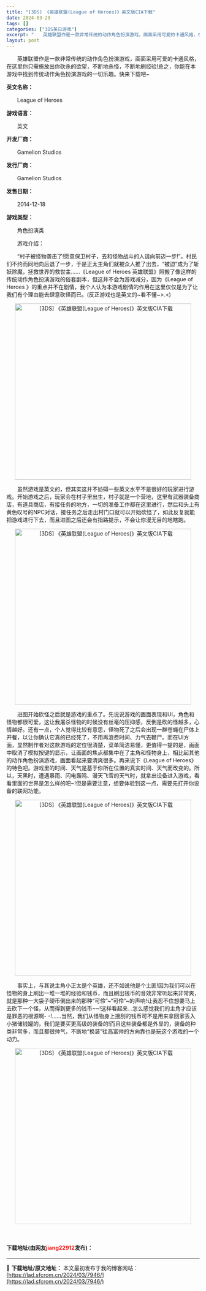 ```yaml
---
title: "[3DS] 《英雄联盟(League of Heroes)》英文版CIA下载"
date: 2024-03-29
tags: []
categories: ["3DS英日游戏"]
excerpt: "　　英雄联盟作是一款非常传统的动作角色扮演游戏，画面采用可爱的卡通风格，在这里你只需施放出你砍杀的欲望，不断地杀怪，不断地刷经验!总之，你能在本游戏中找到传统动作角色扮演游戏的一切乐趣。快来下载吧~ 英文名称： 　　League of Heroes 游戏语言： 　　英文 开发厂商： 　　Gameli&hellip;"
layout: post
---
```


 <p>　　英雄联盟作是一款非常传统的动作角色扮演游戏，画面采用可爱的卡通风格，在这里你只需施放出你砍杀的欲望，不断地杀怪，不断地刷经验!总之，你能在本游戏中找到传统动作角色扮演游戏的一切乐趣。快来下载吧~</p> <p><strong>英文名称：</strong></p> <p>　　League of Heroes</p> <p><strong>游戏语言：</strong></p> <p>　　英文</p> <p><strong>开发厂商：</strong></p> <p>　　Gamelion Studios</p> <p><strong>发行厂商：</strong></p> <p>　　Gamelion Studios</p> <p><strong>发售日期：</strong></p> <p>　　2014-12-18</p> <p><strong>游戏类型：</strong></p> <p>　　角色扮演类</p> <p>　　游戏介绍：</p> <p>　　&ldquo;村子被怪物袭击了!愿意保卫村子，去和怪物战斗的人请向前迈一步!&rdquo;。村民们不约而同地向后退了一步，于是正太主角们就被众人推了出去，&ldquo;被迫&rdquo;成为了斩妖除魔，拯救世界的救世主......《League of Heroes 英雄联盟》照搬了像这样的传统动作角色扮演游戏的俗套剧本，但这并不会为游戏减分，因为《League of Heroes 》的重点并不在剧情，我个人认为本游戏剧情的作用在这里仅仅是为了让我们有个理由能去肆意砍怪而已。(反正游戏也是英文的~看不懂~&gt;.&lt;)</p> <p align="center"><img align="" src="https://lad.sfcrom.cn/wp-content/uploads/2024/03/20240329_660617cb0a3d8.webp" style="border-width: 0px; border-style: solid; width: 460px;" alt="[3DS] 《英雄联盟(League of Heroes)》英文版CIA下载" /></p> <p>　　虽然游戏是英文的，但其实这并不妨碍一些英文水平不是很好的玩家进行游戏。开始游戏之后，玩家会在村子里出生，村子就是一个营地，这里有武器装备商店，有道具商店，有接任务的地方，一切的准备工作都在这里进行，然后和头上有黄色叹号的NPC对话，接任务之后走出村门口就可以开始砍怪了，如此反复就能把游戏进行下去，而且进图之后还会有指路提示，不会让你漫无目的地瞎跑。</p> <p align="center"><img align="" src="https://lad.sfcrom.cn/wp-content/uploads/2024/03/20240329_660617cb7dbd9.webp" style="border-width: 0px; border-style: solid; width: 460px;" alt="[3DS] 《英雄联盟(League of Heroes)》英文版CIA下载" /></p> <p>　　进图开始砍怪之后就是游戏的重点了。先说说游戏的画面表现和UI，角色和怪物都很可爱，这让我屠杀怪物的时候没有丝毫的压抑感，反倒是砍的怪越多，心情越好。还有一点，个人觉得比较有意思，怪物死了之后会出现一群苍蝇在尸体上开餐，以让你确认它真的已经死了，不用再浪费时间、力气去鞭尸。而在UI方面，显然制作者对这款游戏的定位很清楚，菜单简洁易懂，更值得一提的是，画面中取消了模拟按键的显示，让画面的焦点都集中在了主角和怪物身上，相比起其他的动作角色扮演游戏，画面看起来要清爽很多。再来说下《League of Heroes》的特色吧。游戏里的时间、天气是基于你所在位置的真实时间、天气而改变的。所以，天黑时，遭遇暴雨、闪电轰鸣、漫天飞雪的天气时，就拿出设备进入游戏，看看里面的世界是怎么样的吧~!但是需要注意，想要体验到这一点，需要先打开你设备的联网功能。</p> <p align="center"><img align="" src="https://lad.sfcrom.cn/wp-content/uploads/2024/03/20240329_660617cbe7d4e.webp" style="border-width: 0px; border-style: solid; width: 460px;" alt="[3DS] 《英雄联盟(League of Heroes)》英文版CIA下载" /></p> <p>　　事实上，与其说主角小正太是个英雄，还不如说他是个土匪!因为我们可以在怪物的身上刷出一堆一堆的经验和钱币，而且刷出钱币的音效非常听起来非常爽，就是那种一大袋子硬币倒出来的那种&ldquo;可伶&rdquo;~&ldquo;可伶&rdquo;~的声响!让我忍不住想要马上去砍下一个怪，从而得到更多的钱币~~!这样看起来...怎么感觉我们的主角才应该是罪恶的根源啊- -!......当然，我们从怪物身上搜刮的钱币可不是用来拿回家丢入小猪储钱罐的，我们是要买更高级的装备的!而且这些装备都是外显的，装备的种类非常多，而且都很帅气，不断地&ldquo;换装&rdquo;往高富帅的方向靠也是玩这个游戏的一个动力。</p> <p align="center"><img align="" src="https://lad.sfcrom.cn/wp-content/uploads/2024/03/20240329_660617cc68bab.webp" style="border-width: 0px; border-style: solid; width: 460px;" alt="[3DS] 《英雄联盟(League of Heroes)》英文版CIA下载" /></p> <p>&nbsp;</p> <p><h4>下载地址(由网友<font color="red">jiang22912</font>发布)：</h4></p> 

---
📖 **下载地址/原文地址：** 本文最初发布于我的博客网站：[https://lad.sfcrom.cn/2024/03/7946/](https://lad.sfcrom.cn/2024/03/7946/)
